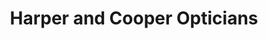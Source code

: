 ---
title: "Harper and Cooper Opticians"
url: /cheltenham/harper-and-cooper-opticians/
shop: optician
---